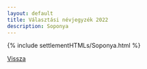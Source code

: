 ```yaml
---
layout: default
title: Választási névjegyzék 2022
description: Soponya
---
```


{% include settlementHTMLs/Soponya.html %}

[Vissza](../)